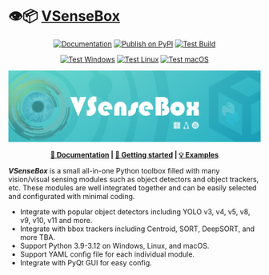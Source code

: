 # 👁️📦 [**VSenseBox**](https://github.com/numediart/vsensebox)

<div align="center">

[![Documentation](https://github.com/numediart/vsensebox/actions/workflows/documentation.yaml/badge.svg)](https://github.com/numediart/vsensebox/actions/workflows/documentation.yaml) [![Publish on PyPI](https://github.com/numediart/vsensebox/actions/workflows/publish_pypi.yaml/badge.svg)](https://github.com/numediart/vsensebox/actions/workflows/publish_pypi.yaml) [![Test Build](https://github.com/numediart/vsensebox/actions/workflows/test_build.yaml/badge.svg)](https://github.com/numediart/vsensebox/actions/workflows/test_build.yaml)

[![Test Windows](https://github.com/numediart/vsensebox/actions/workflows/test_windows.yaml/badge.svg)](https://github.com/numediart/vsensebox/actions/workflows/test_windows.yaml) [![Test Linux](https://github.com/numediart/vsensebox/actions/workflows/test_linux.yaml/badge.svg)](https://github.com/numediart/vsensebox/actions/workflows/test_linux.yaml) [![Test macOS](https://github.com/numediart/vsensebox/actions/workflows/test_macos.yaml/badge.svg)](https://github.com/numediart/vsensebox/actions/workflows/test_macos.yaml)

<img src="https://raw.githubusercontent.com/rathaROG/screenshot/refs/heads/master/VSenseBox/vsensebox.jpg"><br />

**[📗 Documentation](https://numediart.github.io/vsensebox/) | [🚀 Getting started](https://numediart.github.io/vsensebox/getstarted.html) | [💡 Examples](https://numediart.github.io/vsensebox/examples.html)**

</div>

***VSenseBox*** is a small all-in-one Python toolbox filled with many vision/visual sensing modules such as object detectors and object trackers, etc. These modules are well integrated together and can be easily selected and configurated with minimal coding.

* Integrate with popular object detectors including YOLO v3, v4, v5, v8, v9, v10, v11 and more.
* Integrate with bbox trackers including Centroid, SORT, DeepSORT, and more TBA.
* Support Python 3.9-3.12 on Windows, Linux, and macOS.
* Support YAML config file for each individual module.
* Integrate with PyQt GUI for easy config.
